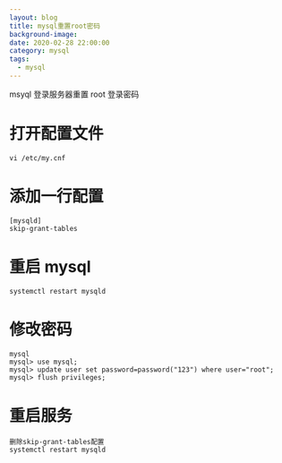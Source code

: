 ```yaml
---
layout: blog
title: mysql重置root密码
background-image:
date: 2020-02-28 22:00:00
category: mysql
tags:
  - mysql
---
```


msyql 登录服务器重置 root 登录密码

# 打开配置文件

```
vi /etc/my.cnf
```

# 添加一行配置

```
[mysqld]
skip-grant-tables
```

# 重启 mysql

```
systemctl restart mysqld
```

# 修改密码

```
mysql
mysql> use mysql;
mysql> update user set password=password("123") where user="root";
mysql> flush privileges;
```

# 重启服务

```
删除skip-grant-tables配置
systemctl restart mysqld
```

